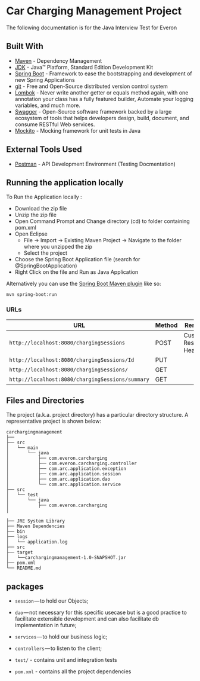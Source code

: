 # Car Charging Management Project
The following documentation is for the Java Interview Test for Everon

## Built With

* 	[Maven](https://maven.apache.org/) - Dependency Management
* 	[JDK](http://www.oracle.com/technetwork/java/javase/downloads/jdk8-downloads-2133151.html) - Java™ Platform, Standard Edition Development Kit 
* 	[Spring Boot](https://spring.io/projects/spring-boot) - Framework to ease the bootstrapping and development of new Spring Applications
* 	[git](https://git-scm.com/) - Free and Open-Source distributed version control system 
* 	[Lombok](https://projectlombok.org/) - Never write another getter or equals method again, with one annotation your class has a fully featured builder, Automate your logging variables, and much more.
* 	[Swagger](https://swagger.io/) - Open-Source software framework backed by a large ecosystem of tools that helps developers design, build, document, and consume RESTful Web services.
*	[Mockito](https://site.mockito.org/) - Mocking framework for unit tests in Java

## External Tools Used

* [Postman](https://www.getpostman.com/) - API Development Environment (Testing Docmentation)


## Running the application locally

To Run the Application locally : 

- Download the zip file
- Unzip the zip file 
- Open Command Prompt and Change directory (cd) to folder containing pom.xml
- Open Eclipse 
   - File -> Import -> Existing Maven Project -> Navigate to the folder where you unzipped the zip
   - Select the project
- Choose the Spring Boot Application file (search for @SpringBootApplication)
- Right Click on the file and Run as Java Application

Alternatively you can use the [Spring Boot Maven plugin](https://docs.spring.io/spring-boot/docs/current/reference/html/build-tool-plugins-maven-plugin.html) like so:

```shell
mvn spring-boot:run
```


### URLs

|  URL |  Method | Remarks |
|----------|--------------|--------------|
|`http://localhost:8080/chargingSessions`    | POST | Custom Response Headers|
|`http://localhost:8080/chargingSessions/Id` | PUT  | 
|`http://localhost:8080/chargingSessions/`   | GET  | 
|`http://localhost:8080/chargingSessions/summary` | GET | |



## Files and Directories

The project (a.k.a. project directory) has a particular directory structure. A representative project is shown below:

```
carchargingmanagement 
├── 
├── src
│   └── main
│       └── java
│           ├── com.everon.carcharging
│           ├── com.everon.carcharging.controller
│           ├── com.arc.application.exception
│           ├── com.arc.application.session
│           ├── com.arc.application.dao
│           └── com.arc.application.service
├── src
│   └── test
│       └── java
│           ├── com.everon.carcharging
│           

├── JRE System Library
├── Maven Dependencies
├── bin
├── logs
│   └── application.log
├── src
├── target
│   └──carchargingmanagement-1.0-SNAPSHOT.jar
├── pom.xml
└── README.md
```

## packages

- `session` — to hold our Objects;
- `dao` — not necessary for this specific usecase but is a good practice to facilitate extensible development and can also facilitate db implementation in future;
- `services` — to hold our business logic;
- `controllers` — to listen to the client;

- `test/` - contains unit and integration tests

- `pom.xml` - contains all the project dependencies
 


